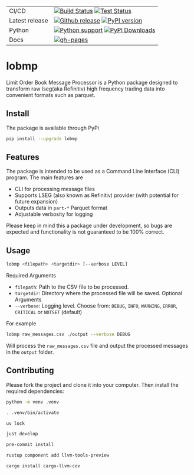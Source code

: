 |    |    |
| --- | --- |
| CI/CD | [![Build Status](https://github.com/davidricodias/lobmp/actions/workflows/pypi_publish.yml/badge.svg)](https://github.com/davidricodias/lobmp/actions/workflows/pypi_publish.yml) [![Test Status](https://github.com/davidricodias/lobmp/actions/workflows/testing.yml/badge.svg)](https://github.com/davidricodias/lobmp/actions/workflows/testing.yml) |
| Latest release | [![Github release](https://img.shields.io/github/release/davidricodias/lobmp.svg?label=tag&colorB=11ccbb)](https://github.com/davidricodias/lobmp/releases) [![PyPI version](https://img.shields.io/pypi/v/lobmp.svg?colorB=cc77dd)](https://pypi.python.org/pypi/lobmp) |
| Python | [![Python support](https://img.shields.io/pypi/pyversions/lobmp.svg)](https://pypi.org/project/lobmp/) [![PyPI Downloads](https://static.pepy.tech/badge/lobmp)](https://pepy.tech/projects/lobmp) |
| Docs | [![gh-pages](https://img.shields.io/github/last-commit/davidricodias/lobmp/gh-pages.svg)](https://github.com/davidricodias/lobmp/tree/gh-pages) |

# lobmp

Limit Order Book Message Processor is a Python package designed to transform raw lseg(aka Refinitiv) high frequency trading data into convenient formats such as parquet.

## Install
The package is available through PyPi
```sh
pip install --upgrade lobmp
```

## Features
The package is intended to be used as a Command Line Interface (CLI) program. The main features are
- CLI for processing message files
- Supports LSEG (also known as Refinitiv) provider (with potential for future expansion)
- Outputs data in `part-*` Parquet format
- Adjustable verbosity for logging

Please keep in mind this a package under development, so bugs are expected and functionality is not guaranteed to be 100% correct.

## Usage
```sh
lobmp <filepath> <targetdir> [--verbose LEVEL]
```
Required Arguments
- `filepath`: Path to the CSV file to be processed.
- `targetdir`: Directory where the processed file will be saved.
Optional Arguments
- `--verbose`: Logging level. Choose from: `DEBUG`, `INFO`, `WARNING`, `ERROR`, `CRITICAL` or `NOTSET` (default)

For example
```sh
lobmp raw_messages.csv ./output --verbose DEBUG
```
Will process the `raw_messages.csv` file and output the processed messages in the `output` folder.

## Contributing
Please fork the project and clone it into your computer. Then install the required dependencies:
```sh
python -m venv .venv
```
```sh
. .venv/bin/activate
```
```sh
uv lock
```
```sh
just develop
```
```sh
pre-commit install
```
```sh
rustup component add llvm-tools-preview
```
```sh
cargo install cargo-llvm-cov
```
